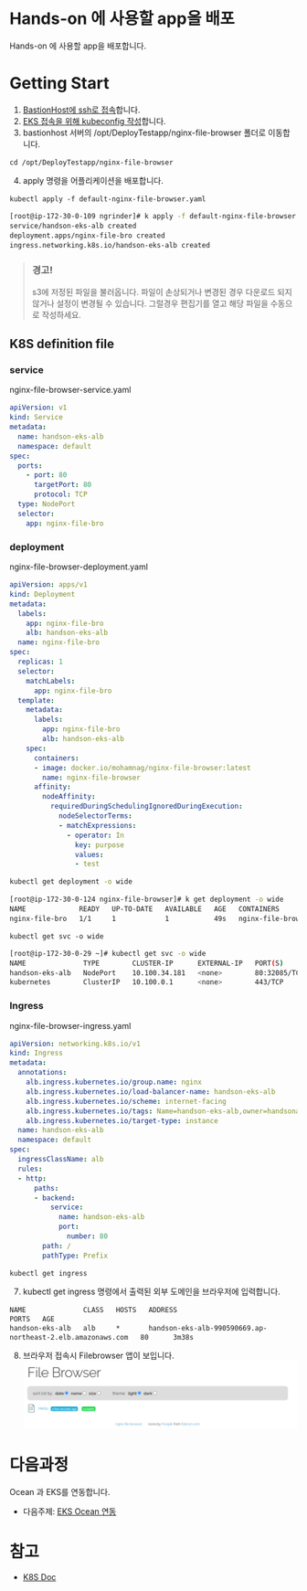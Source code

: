 # Hands-on 에 사용할 app을 배포
Hands-on 에 사용할 app을 배포합니다.

# Getting Start
1. [BastionHost에 ssh로 접속](../../QuickStart/ConnectToBastion.md)합니다.
2. [EKS 접속을 위해 kubeconfig 작성](../../QuickStart/ConnectedEKSforkubectl.md)합니다.
3. bastionhost 서버의 /opt/DeployTestapp/nginx-file-browser 폴더로 이동합니다.
```
cd /opt/DeployTestapp/nginx-file-browser
```
4. apply 명령을 어플리케이션을 배포합니다.
```
kubectl apply -f default-nginx-file-browser.yaml
```
```bash
[root@ip-172-30-0-109 ngrinder]# k apply -f default-nginx-file-browser.yaml
service/handson-eks-alb created
deployment.apps/nginx-file-bro created
ingress.networking.k8s.io/handson-eks-alb created
```
> ### 경고! 
> s3에 저정된 파일을 불러옵니다. 파일이 손상되거나 변경된 경우 다운로드 되지 않거나 설정이 변경될 수 있습니다. 그럴경우 편집기를 열고 해당 파일을 수동으로 작성하세요.

## K8S definition file
### service
nginx-file-browser-service.yaml
```yaml
apiVersion: v1
kind: Service
metadata:
  name: handson-eks-alb
  namespace: default
spec:
  ports:
    - port: 80
      targetPort: 80
      protocol: TCP
  type: NodePort
  selector:
    app: nginx-file-bro
```

### deployment
nginx-file-browser-deployment.yaml
```yaml
apiVersion: apps/v1
kind: Deployment
metadata:
  labels:
    app: nginx-file-bro
    alb: handson-eks-alb
  name: nginx-file-bro
spec:
  replicas: 1
  selector:
    matchLabels:
      app: nginx-file-bro
  template:
    metadata:
      labels:
        app: nginx-file-bro
        alb: handson-eks-alb
    spec:
      containers:
      - image: docker.io/mohamnag/nginx-file-browser:latest
        name: nginx-file-browser
      affinity:
        nodeAffinity:
          requiredDuringSchedulingIgnoredDuringExecution:
            nodeSelectorTerms:
            - matchExpressions:
              - operator: In
                key: purpose
                values:
                - test
```
```bash
kubectl get deployment -o wide
```

```bash
[root@ip-172-30-0-124 nginx-file-browser]# k get deployment -o wide
NAME             READY   UP-TO-DATE   AVAILABLE   AGE   CONTAINERS           IMAGES                                         SELECTOR
nginx-file-bro   1/1     1            1           49s   nginx-file-browser   docker.io/mohamnag/nginx-file-browser:latest   app=nginx-file-bro
```

```
kubectl get svc -o wide
```

```bash
[root@ip-172-30-0-29 ~]# kubectl get svc -o wide
NAME              TYPE        CLUSTER-IP      EXTERNAL-IP   PORT(S)        AGE   SELECTOR
handson-eks-alb   NodePort    10.100.34.181   <none>        80:32085/TCP   10d   app=nginx-file-bro
kubernetes        ClusterIP   10.100.0.1      <none>        443/TCP        10d   <none>
```

### Ingress
nginx-file-browser-ingress.yaml
```yaml
apiVersion: networking.k8s.io/v1
kind: Ingress
metadata:
  annotations:
    alb.ingress.kubernetes.io/group.name: nginx
    alb.ingress.kubernetes.io/load-balancer-name: handson-eks-alb
    alb.ingress.kubernetes.io/scheme: internet-facing
    alb.ingress.kubernetes.io/tags: Name=handson-eks-alb,owner=handsonadmin
    alb.ingress.kubernetes.io/target-type: instance
  name: handson-eks-alb
  namespace: default
spec:
  ingressClassName: alb
  rules:
  - http:
      paths:
      - backend:
          service:
            name: handson-eks-alb
            port:
              number: 80
        path: /
        pathType: Prefix
```
```
kubectl get ingress
```
7. kubectl get ingress 명령에서 출력된 외부 도메인을 브라우저에 입력합니다.
```
NAME              CLASS   HOSTS   ADDRESS                                                      PORTS   AGE
handson-eks-alb   alb     *       handson-eks-alb-990590669.ap-northeast-2.elb.amazonaws.com   80      3m38s
```
8. 브라우저 접속시 Filebrowser 앱이 보입니다.
![filebrowser](./Images/filbrowser.png)

# 다음과정
Ocean 과 EKS를 연동합니다.</br>
- 다음주제: [EKS Ocean 연동 ](../OceanforEKS/3-1_ConnectAnEKSCluster.md)


# 참고
- [K8S Doc](https://kubernetes.io/docs/home/)
